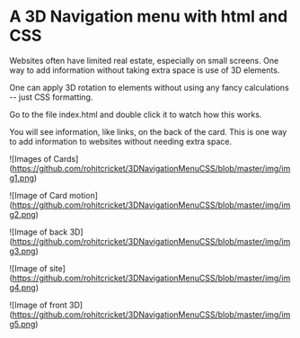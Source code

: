 # A 3D Navigation menu with html and CSS

Websites often have limited real estate, especially on small screens. One way to add information without taking extra space is use of 3D elements. 

One can apply 3D rotation to elements without using any fancy calculations -- just CSS formatting.

Go to the file index.html and double click it to watch how this works.

You will see information, like links, on the back of the card. This is one way to add information to websites without needing extra space.

![Images of Cards]
(https://github.com/rohitcricket/3DNavigationMenuCSS/blob/master/img/img1.png)

![Image of Card motion]
(https://github.com/rohitcricket/3DNavigationMenuCSS/blob/master/img/img2.png)

![Image of back 3D]
(https://github.com/rohitcricket/3DNavigationMenuCSS/blob/master/img/img3.png)

![Image of site]
(https://github.com/rohitcricket/3DNavigationMenuCSS/blob/master/img/img4.png)

![Image of front 3D]
(https://github.com/rohitcricket/3DNavigationMenuCSS/blob/master/img/img5.png)

